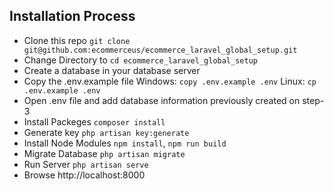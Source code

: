 ## Installation Process

-   Clone this repo `git clone git@github.com:ecommerceus/ecommerce_laravel_global_setup.git`
-   Change Directory to `cd ecommerce_laravel_global_setup`
-   Create a database in your database server
-   Copy the .env.example file Windows: `copy .env.example .env` Linux: `cp .env.example .env`
-   Open .env file and add database information previously created on step-3
-   Install Packeges `composer install`
-   Generate key `php artisan key:generate`
-   Install Node Modules `npm install`, `npm run build`
-   Migrate Database `php artisan migrate`
-   Run Server `php artisan serve`
-   Browse http://localhost:8000

